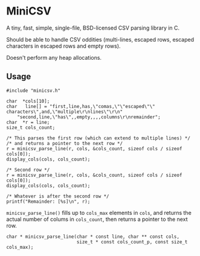MiniCSV
=======

A tiny, fast, simple, single-file, BSD-licensed CSV parsing library in C.

Should be able to handle CSV oddities (multi-lines, escaped rows,
escaped characters in escaped rows and empty rows).

Doesn't perform any heap allocations.

Usage
-----

    #include "minicsv.h"

    char  *cols[10];
    char   line[] = "first,line,has,\"comas,\"\"escaped\"\" characters\",and,\"multiple\r\nlines\"\r\n"
        "second,line,\"has\",,empty,,,,columns\r\nremainder";
    char  *r = line;
    size_t cols_count;

    /* This parses the first row (which can extend to multiple lines) */
    /* and returns a pointer to the next row */
    r = minicsv_parse_line(r, cols, &cols_count, sizeof cols / sizeof cols[0]);
    display_cols(cols, cols_count);
    
    /* Second row */
    r = minicsv_parse_line(r, cols, &cols_count, sizeof cols / sizeof cols[0]);
    display_cols(cols, cols_count);

    /* Whatever is after the second row */
    printf("Remainder: [%s]\n", r);

`minicsv_parse_line()` fills up to `cols_max` elements in `cols`, and
returns the actual number of colums in `cols_count`, then returns a
pointer to the next row.

    char * minicsv_parse_line(char * const line, char ** const cols,
                              size_t * const cols_count_p, const size_t cols_max);
